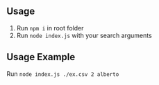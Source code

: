 ## Usage

1. Run `npm i` in root folder
2. Run `node index.js` with your search arguments


## Usage Example
 Run `node index.js ./ex.csv 2 alberto`
